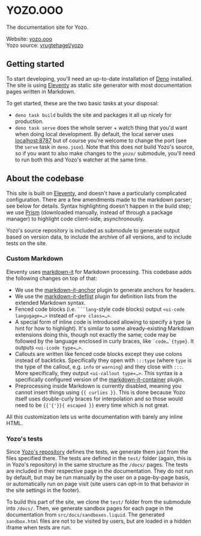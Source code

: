 # YOZO.OOO

The documentation site for Yozo.

Website: [yozo.ooo](https://yozo.ooo/) \
Yozo source: [vrugtehagel/yozo](https://github.com/vrugtehagel/yozo)

## Getting started

To start developing, you'll need an up-to-date installation of [Deno](https://deno.com/) installed. The site is using [Eleventy](https://11ty.dev/) as static site generator with most documentation pages written in Markdown.

To get started, these are the two basic tasks at your disposal:
- `deno task build` builds the site and packages it all up nicely for production.
- `deno task serve` does the whole server + watch thing that you'd want when doing local development. By default, the local server uses [localhost:8787](http://localhost:8787/) but of course you're welcome to change the port (see the `serve` task in `deno.json`). Note that this does _not_ build Yozo's source, so if you want to also make changes to the `yozo/` submodule, you'll need to run both this and Yozo's watcher at the same time.

## About the codebase

This site is built on [Eleventy](https://11ty.dev/), and doesn't have a particularly complicated configuration. There are a few amendments made to the markdown parser; see below for details. Syntax highlighting doesn't happen in the build step; we use [Prism](https://prismjs.com/) (downloaded manually, instead of through a package manager) to highlight code client-side, asynchronously.

Yozo's source repository is included as submodule to generate output based on version data, to include the archive of all versions, and to include tests on the site.

### Custom Markdown

Eleventy uses [markdown-it](https://markdown-it.github.io/markdown-it/) for Markdown processing. This codebase adds the following changes on top of that:

- We use the [markdown-it-anchor](https://www.npmjs.com/package/markdown-it-anchor) plugin to generate anchors for headers.
- We use the [markdown-it-deflist](https://www.npmjs.com/package/markdown-it-deflist) plugin for definition lists from the extended Markdown syntax.
- Fenced code blocks (i.e. ` ```lang `-style code blocks) output `<ui-code langugage=…>` instead of `<pre class=…>`.
- A special form of inline code is introduced allowing to specify a type (a hint for how to highlight). It's similar to some already-existing Markdown extensions doing this, though not exactly the same; code may be followed by the language enclosed in curly braces, like `` `code…`{type} ``. It outputs `<ui-icode type=…>`.
- Callouts are written like fenced code blocks except they use colons instead of backticks. Specifically they open with `:::type` (where `type` is the type of the callout, e.g. `info` or `warning`) and they close with `:::`. More specifically, they output `<ui-callout type=…>`. This syntax is a specifically configured version of the [markdown-it-container](https://www.npmjs.com/package/markdown-it-container) plugin.
- Preprocessing inside Markdown is currently disabled, meaning you cannot insert things using `{{ curlies }}`. This is done because Yozo itself uses double-curly braces for interpolation and so those would need to be `{{'{'}}{ escaped }}` every time which is not great.

All this customization lets us write documentation with barely any inline HTML.

### Yozo's tests

Since [Yozo's repository](https://github.com/vrugtehagel/yozo) defines the tests, we generate them just from the files specified there. The tests are defined in the `test/` folder (again, this is in Yozo's repository) in the same structure as the `/docs/` pages. The tests are included in their respective page in the documentation. They do not run by default, but may be run manually by the user on a page-by-page basis, or automatically run on page visit (site users can opt-in to that behavior in the site settings in the footer).

To build this part of the site, we clone the `test/` folder from the submodule into `/docs/`. Then, we generate sandbox pages for each page in the documentation from `src/docs/sandboxes.liquid`. The generated `sandbox.html` files are not to be visited by users, but are loaded in a hidden iframe when tests are run.
